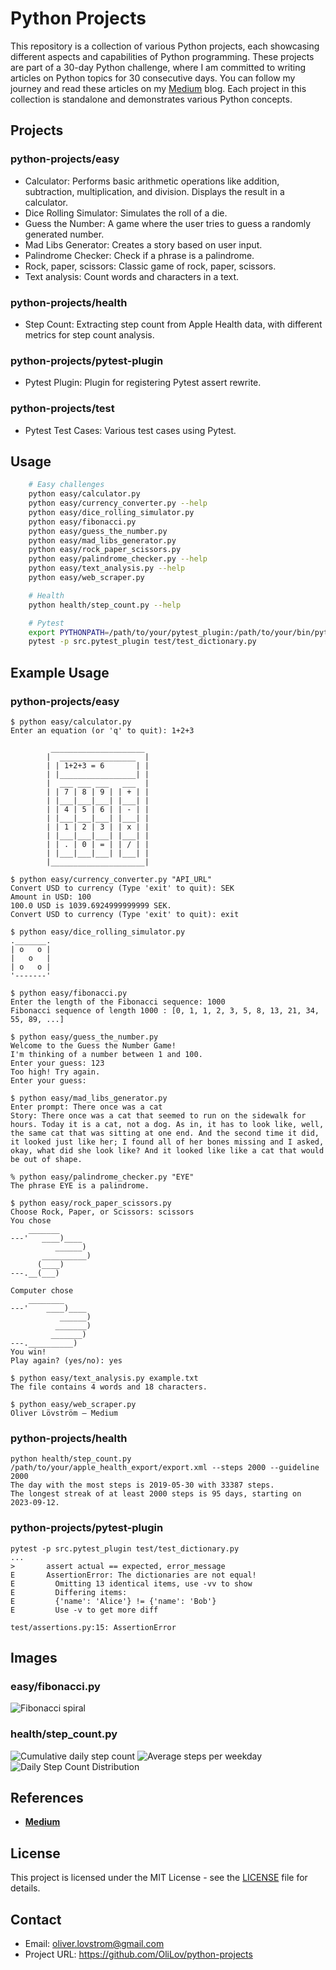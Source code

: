 # Python Projects

This repository is a collection of various Python projects, each showcasing different aspects and capabilities of Python programming. These projects are part of a 30-day Python challenge, where I am committed to writing articles on Python topics for 30 consecutive days. You can follow my journey and read these articles on my [Medium](https://medium.com/@oliver.lovstrom) blog. Each project in this collection is standalone and demonstrates various Python concepts.

## Projects

### python-projects/easy
- Calculator: Performs basic arithmetic operations like addition, subtraction, multiplication, and division. Displays the result in a calculator.
- Dice Rolling Simulator: Simulates the roll of a die.
- Guess the Number: A game where the user tries to guess a randomly generated number.
- Mad Libs Generator: Creates a story based on user input.
- Palindrome Checker: Check if a phrase is a palindrome.
- Rock, paper, scissors: Classic game of rock, paper, scissors.
- Text analysis: Count words and characters in a text.

### python-projects/health
- Step Count: Extracting step count from Apple Health data, with different metrics for step count analysis.

### python-projects/pytest-plugin
- Pytest Plugin: Plugin for registering Pytest assert rewrite.

### python-projects/test
- Pytest Test Cases: Various test cases using Pytest.

## Usage

```bash
    # Easy challenges
    python easy/calculator.py
    python easy/currency_converter.py --help
    python easy/dice_rolling_simulator.py
    python easy/fibonacci.py
    python easy/guess_the_number.py
    python easy/mad_libs_generator.py
    python easy/rock_paper_scissors.py
    python easy/palindrome_checker.py --help
    python easy/text_analysis.py --help
    python easy/web_scraper.py

    # Health
    python health/step_count.py --help

    # Pytest
    export PYTHONPATH=/path/to/your/pytest_plugin:/path/to/your/bin/python
    pytest -p src.pytest_plugin test/test_dictionary.py
```

## Example Usage

### python-projects/easy
```
$ python easy/calculator.py
Enter an equation (or 'q' to quit): 1+2+3

         _____________________
        |  _________________  |
        | | 1+2+3 = 6       | |
        | |_________________| |
        |  ___ ___ ___   ___  |
        | | 7 | 8 | 9 | | + | |
        | |___|___|___| |___| |
        | | 4 | 5 | 6 | | - | |
        | |___|___|___| |___| |
        | | 1 | 2 | 3 | | x | |
        | |___|___|___| |___| |
        | | . | 0 | = | | / | |
        | |___|___|___| |___| |
        |_____________________|

$ python easy/currency_converter.py "API_URL"
Convert USD to currency (Type 'exit' to quit): SEK
Amount in USD: 100
100.0 USD is 1039.6924999999999 SEK.
Convert USD to currency (Type 'exit' to quit): exit

$ python easy/dice_rolling_simulator.py
._______.
| o   o |
|   o   |
| o   o |
'-------'

$ python easy/fibonacci.py
Enter the length of the Fibonacci sequence: 1000
Fibonacci sequence of length 1000 : [0, 1, 1, 2, 3, 5, 8, 13, 21, 34, 55, 89, ...]

$ python easy/guess_the_number.py
Welcome to the Guess the Number Game!
I'm thinking of a number between 1 and 100.
Enter your guess: 123
Too high! Try again.
Enter your guess:

$ python easy/mad_libs_generator.py
Enter prompt: There once was a cat
Story: There once was a cat that seemed to run on the sidewalk for hours. Today it is a cat, not a dog. As in, it has to look like, well, the same cat that was sitting at one end. And the second time it did, it looked just like her; I found all of her bones missing and I asked, okay, what did she look like? And it looked like like a cat that would be out of shape.

% python easy/palindrome_checker.py "EYE"
The phrase EYE is a palindrome.

$ python easy/rock_paper_scissors.py
Choose Rock, Paper, or Scissors: scissors
You chose
    _______
---'   ____)____
          ______)
       __________)
      (____)
---.__(___)

Computer chose
    ________
---'    ____)____
           ______)
          _______)
         _______)
---.__________)
You win!
Play again? (yes/no): yes

$ python easy/text_analysis.py example.txt
The file contains 4 words and 18 characters.

$ python easy/web_scraper.py
Oliver Lövström – Medium
```

### python-projects/health

```
python health/step_count.py /path/to/your/apple_health_export/export.xml --steps 2000 --guideline 2000
The day with the most steps is 2019-05-30 with 33387 steps.
The longest streak of at least 2000 steps is 95 days, starting on 2023-09-12.
```

### python-projects/pytest-plugin

```
pytest -p src.pytest_plugin test/test_dictionary.py
...
>       assert actual == expected, error_message
E       AssertionError: The dictionaries are not equal!
E         Omitting 13 identical items, use -vv to show
E         Differing items:
E         {'name': 'Alice'} != {'name': 'Bob'}
E         Use -v to get more diff

test/assertions.py:15: AssertionError
```

## Images

### easy/fibonacci.py
![Fibonacci spiral](/images/fibonacci.png)

### health/step_count.py
![Cumulative daily step count](/images/cumulative_steps.png)
![Average steps per weekday](/images/weekday_guideline.png)
![Daily Step Count Distribution](/images/distribution_guideline.png)

## References

- [**Medium**](https://medium.com/@oliver.lovstrom)

## License

This project is licensed under the MIT License - see the [LICENSE](LICENSE) file for details.

## Contact

- Email: oliver.lovstrom@gmail.com
- Project URL: https://github.com/OliLov/python-projects
